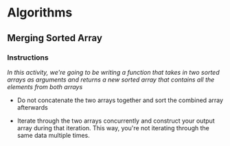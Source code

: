 # Algorithms

## Merging Sorted Array

### Instructions

_In this activity, we're going to be writing a function that takes in two sorted arrays as arguments and returns a new sorted array that contains all the elements from both arrays_

* Do not concatenate the two arrays together and sort the combined array afterwards

* Iterate through the two arrays concurrently and construct your output array during that iteration. This way, you're not iterating through the same data multiple times.
